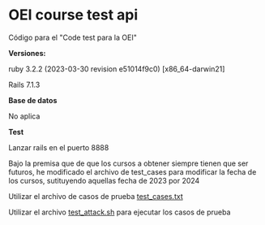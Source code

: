 # OEI course test api

Código para el "Code test para la OEI"

**Versiones:**

ruby 3.2.2 (2023-03-30 revision e51014f9c0) [x86_64-darwin21]

Rails 7.1.3

**Base de datos**

No aplica

**Test**

Lanzar rails en el puerto 8888

Bajo la premisa que de que los cursos a obtener siempre tienen que ser futuros, he modificado el archivo de test_cases para modificar la fecha de los cursos, sutituyendo aquellas fecha de 2023 por 2024

Utilizar el archivo de casos de prueba [test_cases.txt](https://github.com/osquitarhero/test/blob/main/test_cases.txt)

Utilizar el archivo [test_attack.sh](https://github.com/osquitarhero/test/blob/main/test_attack.sh) para ejecutar los casos de prueba




